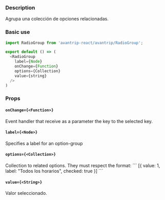### Description
Agrupa una colección de opciones relacionadas.

### Basic use

```javascript
import RadioGroup from 'avantrip-react/avantrip/RadioGroup';

export default () => (
  <RadioGroup
    label={Node}
    onChange={Function}
    options={Collection}
    value={string}
  />
)
```

### Props

#### `onChange={<Function>}`
Event handler that receive as a parameter the key to the
selected key.

#### `label={<Node>}`
Specifies a label for an option-group

#### `options={<Collection>}`
Collection to related options. They must respect the format:
´´´
[{
  value: 1,
  label: "Todos los horarios",
  checked: true
}]
´´´

#### `value={<String>}`
Valor seleccionado.
